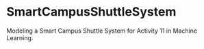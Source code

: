 # SmartCampusShuttleSystem
Modeling a Smart Campus Shuttle System for Activity 11 in Machine Learning.
